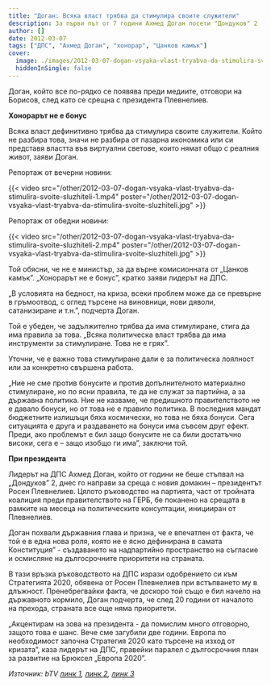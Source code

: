```yaml
---
title: "Доган: Всяка власт трябва да стимулира своите служители"
description: За първи път от 7 години Ахмед Доган посети "Дондуков" 2
author: []
date: 2012-03-07
tags: ["ДПС", "Ахмед Доган", "хонорар", "Цанков камък"]
cover:
  image: ./images/2012-03-07-dogan-vsyaka-vlast-tryabva-da-stimulira-svoite-sluzhiteli/cover.webp
  hiddenInSingle: false
---
```


Доган, който все по-рядко се появява преди медиите, отговори на Борисов, след като се срещна с президента Плевнелиев.

**Хонорарът не е бонус**

Всяка власт дефинитивно трябва да стимулира своите служители. Който не разбира това, значи не разбира от пазарна икономика или си представя властта във виртуални светове, които нямат общо с реалния живот, заяви Доган.

Репортаж от вечерни новини:

{{< video src="/other/2012-03-07-dogan-vsyaka-vlast-tryabva-da-stimulira-svoite-sluzhiteli-1.mp4" poster="/other/2012-03-07-dogan-vsyaka-vlast-tryabva-da-stimulira-svoite-sluzhiteli.jpg" >}}

Репортаж от обедни новини:

{{< video src="/other/2012-03-07-dogan-vsyaka-vlast-tryabva-da-stimulira-svoite-sluzhiteli-2.mp4" poster="/other/2012-03-07-dogan-vsyaka-vlast-tryabva-da-stimulira-svoite-sluzhiteli.jpg" >}}

Той обясни, че не е министър, за да върне комисионната от „Цанков камък”. „Хонорарът не е бонус”, кратко заяви лидерът на ДПС.

„В условията на бедност, на криза, всеки проблем може да се превърне в гръмоотвод, с оглед търсене на виновници, нови дяволи, сатанизиране и т.н.”, подчерта Доган.

Той е убеден, че задължително трябва да има стимулиране, стига да има правила за това. „Всяка политическа власт трябва да има инструменти за стимулиране. Това не е грях”.

Уточни, че е важно това стимулиране дали е за политическа лоялност или за конкретно свършена работа.

„Ние не сме против бонусите и против допълнителното материално стимулиране, но по ясни правила, те да не служат за партийна, а за държавна политика. Ние не казваме, че предишното правителството не е давало бонуси, но от това не е правило политика. В последния мандат бюджетните излишъци бяха космически, но това не бяха бонуси. Сега ситуацията е друга и раздаването на бонуси има съвсем друг ефект. Преди, ако проблемът е бил защо бонусите не са били достатъчно високи, сега е – защо изобщо ги има”, заключи той.

**При президента**

Лидерът на ДПС Ахмед Доган, който от години не беше стъпвал на „Дондуков” 2, днес го направи за среща с новия домакин – президентът Росен Плевнелиев. Цялото ръководство на партията, част от тройната коалиция преди правителството на ГЕРБ, бе поканено на срещата в рамките на месеца на политическите консултации, иницииран от Плевнелиев.

Доган похвали държавния глава и призна, че е впечатлен от факта, че той е в една нова роля, която не е ясно дефинирана в самата Конституция” - създаването на надпартийно пространство на съгласие и осмисляне на дългосрочните приоритети на страната.

В тази връзка ръководството на ДПС изрази одобрението си към Стратегията 2020, обявена от Росен Плевнелиев при встъпването му в длъжност. Пренебрегвайки факта, че доскоро той също е бил начело на държавното кормило, Доган подчерта, че след 20 години от началото на прехода, страната все още няма приоритети.

„Акцентирам на зова на президента - да помислим много отговорно, защото това е шанс. Вече сме загубили две години. Европа по необходимост започна Стратегия 2020 като търсене на изход от кризата”, каза лидерът на ДПС, правейки паралел с дългосрочния план за развитие на Брюксел „Европа 2020”.

*Източник: bTV [линк 1](https://btvnovinite.bg/video/news/dogan-vsyaka-vlast-tryabva-da-stimulira-svoite-sluzhiteli.html), [линк 2](https://btvnovinite.bg/bulgaria/vrshchat-bonusite.html), [линк 3](https://btvnovinite.bg/bulgaria/politika/dogan-s-hvalbi-za-plevneliev.html)*
